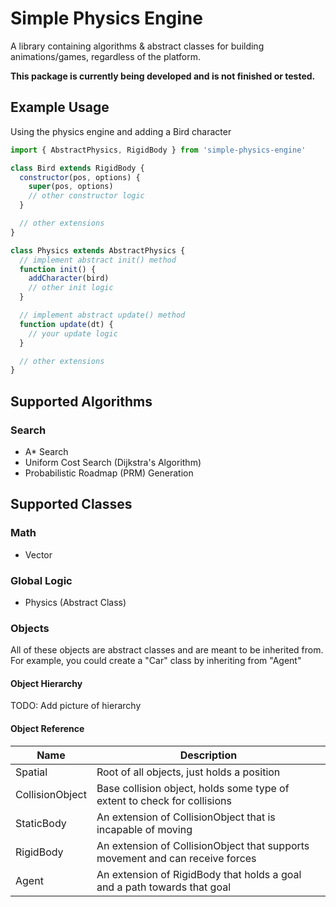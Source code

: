 # Simple Physics Engine

A library containing algorithms & abstract classes for building animations/games, regardless of the platform.

**This package is currently being developed and is not finished or tested.**

## Example Usage

Using the physics engine and adding a Bird character

```javascript
import { AbstractPhysics, RigidBody } from 'simple-physics-engine'

class Bird extends RigidBody {
  constructor(pos, options) {
    super(pos, options)
    // other constructor logic
  }

  // other extensions
}

class Physics extends AbstractPhysics {
  // implement abstract init() method
  function init() {
    addCharacter(bird)
    // other init logic
  }

  // implement abstract update() method
  function update(dt) {
    // your update logic
  }

  // other extensions
}
```

## Supported Algorithms

### Search

- A\* Search
- Uniform Cost Search (Dijkstra's Algorithm)
- Probabilistic Roadmap (PRM) Generation

## Supported Classes

### Math

- Vector

### Global Logic

- Physics (Abstract Class)

### Objects

All of these objects are abstract classes and are meant to be inherited from. For example, you could create a "Car" class by inheriting from "Agent"

#### Object Hierarchy

TODO: Add picture of hierarchy

#### Object Reference

| Name            | Description                                                                   |
| --------------- | ----------------------------------------------------------------------------- |
| Spatial         | Root of all objects, just holds a position                                    |
| CollisionObject | Base collision object, holds some type of extent to check for collisions      |
| StaticBody      | An extension of CollisionObject that is incapable of moving                   |
| RigidBody       | An extension of CollisionObject that supports movement and can receive forces |
| Agent           | An extension of RigidBody that holds a goal and a path towards that goal      |
